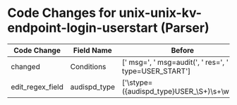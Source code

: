 # Code Changes for unix-unix-kv-endpoint-login-userstart (Parser)

| Code Change | Field Name | Before | After |
|-------------|------------|--------|-------|
| changed | Conditions | [' msg=', ' msg=audit(', ' res=', ' type=USER_START'] | [' msg=', ' msg=', ' res=', 'USER_START', 'audit'] |
| edit_regex_field | audispd_type | ['\stype=({audispd_type}USER_\S+)\s+\w+='] | ['({audispd_type}USER_\S+)\s+\w+='] |